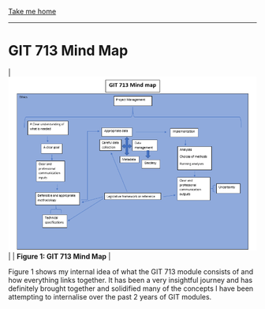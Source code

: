 [Take me home](../../index.md#projects)

---

# GIT 713 Mind Map

| ![mindmap](../media/mindmap.png) |
| <b>Figure 1: GIT 713 Mind Map</b> |

Figure 1 shows my internal idea of what the GIT 713 module consists of and how everything links together. It has been a very insightful journey and has definitely brought together and solidified many of the concepts I have been attempting to internalise over the past 2 years of GIT modules.